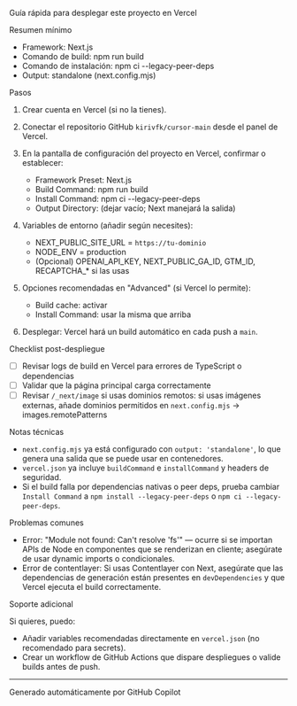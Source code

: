 <!--
Resumen generado automáticam4) Variables de entorno (añadir según necesites):
   - NEXT_PUBLIC_SITE_URL = `https://tu-dominio`
   - NODE_ENV = production
   - (Opcional) OPENAI_API_KEY, NEXT_PUBLIC_GA_ID, GTM_ID, RECAPTCHA_* si
     las usas.

DEPLOY_VERCEL.md

2025-09-13T06:20:07.355Z

——————————————————————————————
Archivo .md: DEPLOY_VERCEL.md
Tamaño: 2388 caracteres, 57 líneas
Resumen básico generado automáticamente sin análisis de IA.
Contenido detectado basado en extensión y estructura básica.
-->
Guía rápida para desplegar este proyecto en Vercel

Resumen mínimo

- Framework: Next.js
- Comando de build: npm run build
- Comando de instalación: npm ci --legacy-peer-deps
- Output: standalone (next.config.mjs)

Pasos

1) Crear cuenta en Vercel (si no la tienes).
2) Conectar el repositorio GitHub `kirivfk/cursor-main` desde el panel de
   Vercel.
3) En la pantalla de configuración del proyecto en Vercel, confirmar o
   establecer:
   - Framework Preset: Next.js
   - Build Command: npm run build
   - Install Command: npm ci --legacy-peer-deps
   - Output Directory: (dejar vacío; Next manejará la salida)

4) Variables de entorno (añadir según necesites):
   - NEXT_PUBLIC_SITE_URL = `https://tu-dominio`
   - NODE_ENV = production
   - (Opcional) OPENAI_API_KEY, NEXT_PUBLIC_GA_ID, GTM_ID, RECAPTCHA_* si
     las usas

5) Opciones recomendadas en "Advanced" (si Vercel lo permite):
   - Build cache: activar
   - Install Command: usar la misma que arriba

6) Desplegar: Vercel hará un build automático en cada push a `main`.

Checklist post-despliegue

- [ ] Revisar logs de build en Vercel para errores de TypeScript o dependencias
- [ ] Validar que la página principal carga correctamente
- [ ] Revisar `/_next/image` si usas dominios remotos: si usas imágenes externas, añade dominios permitidos en `next.config.mjs` -> images.remotePatterns

Notas técnicas

- `next.config.mjs` ya está configurado con `output: 'standalone'`, lo que genera una salida que se puede usar en contenedores.
- `vercel.json` ya incluye `buildCommand` e `installCommand` y headers de seguridad.
- Si el build falla por dependencias nativas o peer deps, prueba cambiar `Install Command` a `npm install --legacy-peer-deps` o `npm ci --legacy-peer-deps`.

Problemas comunes

- Error: "Module not found: Can't resolve 'fs'" — ocurre si se importan APIs de Node en componentes que se renderizan en cliente; asegúrate de usar dynamic imports o condicionales.
- Error de contentlayer: Si usas Contentlayer con Next, asegúrate que las dependencias de generación están presentes en `devDependencies` y que Vercel ejecuta el build correctamente.

Soporte adicional

Si quieres, puedo:

- Añadir variables recomendadas directamente en `vercel.json` (no recomendado
  para secrets).
- Crear un workflow de GitHub Actions que dispare despliegues o valide builds
  antes de push.


---
Generado automáticamente por GitHub Copilot
